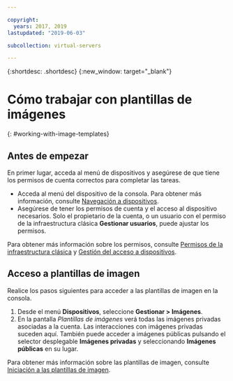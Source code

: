 ```yaml
---

copyright:
  years: 2017, 2019
lastupdated: "2019-06-03"

subcollection: virtual-servers

---
```


{:shortdesc: .shortdesc}
{:new_window: target="_blank"}

# Cómo trabajar con plantillas de imágenes
{: #working-with-image-templates}

## Antes de empezar
En primer lugar, acceda al menú de dispositivos y asegúrese de que tiene los permisos de cuenta correctos para completar las tareas.

* Acceda al menú del dispositivo de la consola. Para obtener más información, consulte [Navegación a dispositivos](/docs/vsi?topic=virtual-servers-navigating-devices).
* Asegúrese de tener los permisos de cuenta y el acceso al dispositivo necesarios. Solo el propietario de la cuenta, o un usuario con el permiso de la infraestructura clásica **Gestionar usuarios**, puede ajustar los permisos.

Para obtener más información sobre los permisos, consulte [Permisos de la infraestructura clásica](/docs/iam?topic=iam-infrapermission#infrapermission) y [Gestión del acceso a dispositivos](/docs/vsi?topic=virtual-servers-managing-device-access).

## Acceso a plantillas de imagen
Realice los pasos siguientes para acceder a las plantillas de imagen en la consola.

1. Desde el menú **Dispositivos**, seleccione **Gestionar > Imágenes**.
2. En la pantalla *Plantillas de imágenes* verá todas las imágenes privadas asociadas a la cuenta. Las interacciones con imágenes privadas suceden aquí. También puede acceder a imágenes públicas pulsando el selector desplegable **Imágenes privadas** y seleccionando **Imágenes públicas** en su lugar.

Para obtener más información sobre las plantillas de imagen, consulte [Iniciación a las plantillas de imagen](/docs/infrastructure/image-templates?topic=image-templates-getting-started-with-image-templates#getting-started-with-image-templates).

